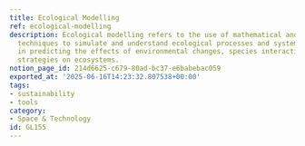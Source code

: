 ```yaml
---
title: Ecological Modelling
ref: ecological-modelling
description: Ecological modelling refers to the use of mathematical and computational
  techniques to simulate and understand ecological processes and systems. It helps
  in predicting the effects of environmental changes, species interactions, and management
  strategies on ecosystems.
notion_page_id: 214d6625-c679-80ad-bc37-e6babebac059
exported_at: '2025-06-16T14:23:32.807538+00:00'
tags:
- sustainability
- tools
category:
- Space & Technology
id: GL155
---
```


